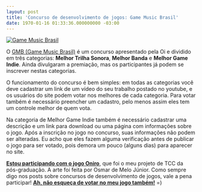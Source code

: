 ```yaml
---
layout: post
title: 'Concurso de desenvolvimento de jogos: Game Music Brasil'
date: 1970-01-16 01:33:36.000000000 -03:00
---
```


[![Game Music Brasil](http://gamedeveloper.com.br/blog/wp-content/uploads/2011/08/gmb_logo.png "Game Music Brasil")](http://www.gamemusicbrasil.com.br)

O [GMB (Game Music Brasil)](http://www.gamemusicbrasil.com.br "GMB") é um concurso apresentado pela Oi e dividido em três categorias: **Melhor Trilha Sonora**, **Melhor Banda** e **Melhor Game Indie**. Ainda divulgaram a premiação, mas os participantes já podem se inscrever nestas categorias.

O funcionamento do concurso é bem simples: em todas as categorias você deve cadastrar um link de um vídeo do seu trabalho postado no youtube, e os usuários do site podem votar nos melhores de cada categoria. Para votar também é necessário preencher um cadastro, pelo menos assim eles tem um controle melhor de quem vota.

Na categoria de Melhor Game Indie também é necessário cadastrar uma descrição e um link para download ou uma página com informações sobre o jogo. Após a inscrição no jogo no concurso, suas informações não podem ser alteradas. Eu acho que eles fazem alguma verificação antes de publicar o jogo para ser votado, pois demora um pouco (alguns dias) para aparecer no site.

**[Estou participando com o jogo Oniro](http://www.gamemusicbrasil.com.br/index.php?/pages/melhor-game-indie-todos/114 "Oniro")**, que foi o meu projeto de TCC da pós-graduação. A arte foi feita por Osmar de Melo Júnior. Como sempre digo nos posts sobre concursos de desenvolvimento de jogos, vale a pena participar! **[Ah, não esqueça de votar no meu jogo também!](http://www.gamemusicbrasil.com.br/index.php?/pages/melhor-game-indie-todos/114 "Oniro")** =)


